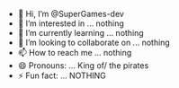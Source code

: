 - 👋 Hi, I’m @SuperGames-dev
- 👀 I’m interested in ... nothing
- 🌱 I’m currently learning ... nothing
- 💞️ I’m looking to collaborate on ... nothing
- 📫 How to reach me ... nothing
- 😄 Pronouns: ... King of/ the pirates
- ⚡ Fun fact: ... NOTHING

<!---
SuperGames-dev/SuperGames-dev is a ✨ special ✨ repository because its `README.md` (this file) appears on your GitHub profile.
You can click the Preview link to take a look at your changes.
--->

